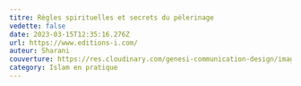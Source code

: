 ```yaml
---
titre: Règles spirituelles et secrets du pèlerinage
vedette: false
date: 2023-03-15T12:35:16.276Z
url: https://www.editions-i.com/
auteur: Sharani
couverture: https://res.cloudinary.com/genesi-communication-design/image/upload/v1681904220/Regles-Et-Secrets-Du-Pelerinage-Couv_sj2jqs.jpg
category: Islam en pratique
---
```

